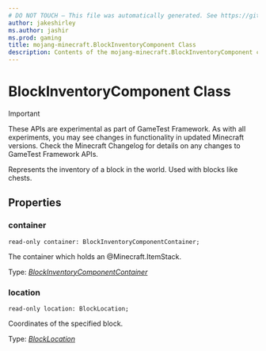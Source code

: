```yaml
---
# DO NOT TOUCH — This file was automatically generated. See https://github.com/Mojang/MinecraftScriptingApiDocsGenerator to modify descriptions, examples, etc.
author: jakeshirley
ms.author: jashir
ms.prod: gaming
title: mojang-minecraft.BlockInventoryComponent Class
description: Contents of the mojang-minecraft.BlockInventoryComponent class.
---
```

# BlockInventoryComponent Class
>[!IMPORTANT]
>These APIs are experimental as part of GameTest Framework. As with all experiments, you may see changes in functionality in updated Minecraft versions. Check the Minecraft Changelog for details on any changes to GameTest Framework APIs.

Represents the inventory of a block in the world. Used with blocks like chests.

## Properties
### **container**
`read-only container: BlockInventoryComponentContainer;`

The container which holds an @Minecraft.ItemStack.

Type: [*BlockInventoryComponentContainer*](BlockInventoryComponentContainer.md)


### **location**
`read-only location: BlockLocation;`

Coordinates of the specified block.

Type: [*BlockLocation*](BlockLocation.md)




